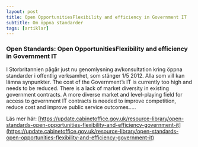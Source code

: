 ```yaml
---
layout: post
title: Open OpportunitiesFlexibility and efficiency in Government IT
subtitle: Om öppna standarder
tags: [artiklar]
---
```


### Open Standards: Open OpportunitiesFlexibility and efficiency in Government IT
I Storbritannien pågår just nu genomlysning av/konsultation kring öppna standarder i offentlig verksamhet, som stänger 1/5 2012. Alla som vill kan lämna synpunkter.
The cost of the Government’s IT is currently too high and needs to be reduced. There is a lack of market diversity in existing government contracts. A more diverse market and level-playing field for access to government IT contracts is needed to improve competition, reduce cost and improve public service outcomes.....

Läs mer här:
[https://update.cabinetoffice.gov.uk/resource-library/open-standards-open-opportunities-flexibility-and-efficiency-government-it](https://update.cabinetoffice.gov.uk/resource-library/open-standards-open-opportunities-flexibility-and-efficiency-government-it)
